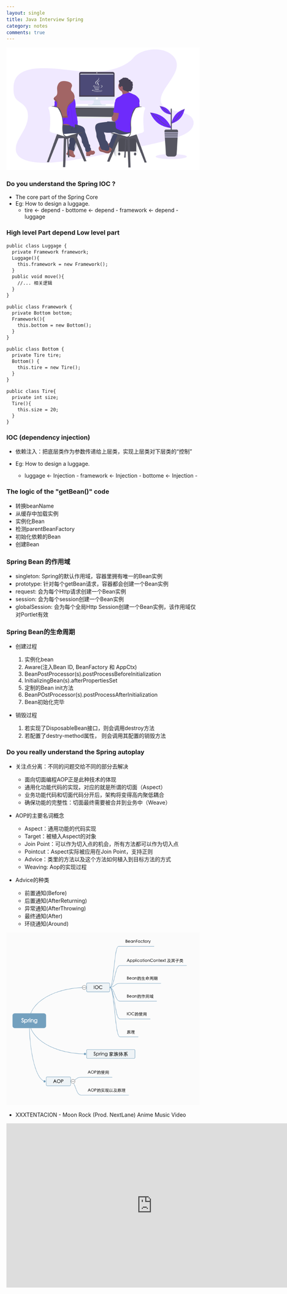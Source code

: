 ```yaml
---
layout: single
title: Java Interview Spring
category: notes
comments: true
---
```


![](../../assets/images/JavaInterview.png)


### Do you understand the Spring IOC ?

 - The core part of the Spring Core
 - Eg: How to design a luggage.
   - tire <- depend - bottome <- depend - framework <- depend - luggage

### High level Part depend Low level part

```
public class Luggage {
  private Framework framework;
  Luggage(){
    this.framework = new Framework();
  }
  public void move(){
    //... 相关逻辑
  }
}
```

```
public class Framework {
  private Bottom bottom;
  Framework(){
    this.bottom = new Bottom();
  }
}

```


```
public class Bottom {
  private Tire tire;
  Bottom() {
    this.tire = new Tire();
  }
}
```

```
public class Tire{
  private int size;
  Tire(){
    this.size = 20;
  }
}
```

### IOC (dependency injection)
- 依赖注入：把底层类作为参数传递给上层类，实现上层类对下层类的“控制”

- Eg: How to design a luggage.
  - luggage <- Injection - framework <- Injection - bottome <- Injection -


### The logic of the "getBean()" code

  - 转换beanName
  - 从缓存中加载实例
  - 实例化Bean
  - 检测parentBeanFactory
  - 初始化依赖的Bean
  - 创建Bean

### Spring Bean 的作用域

  - singleton: Spring的默认作用域，容器里拥有唯一的Bean实例
  - prototype: 针对每个getBean请求，容器都会创建一个Bean实例
  - request: 会为每个Http请求创建一个Bean实例
  - session: 会为每个session创建一个Bean实例
  - globalSession: 会为每个全局Http Session创建一个Bean实例，该作用域仅对Portlet有效

### Spring Bean的生命周期

- 创建过程
  1. 实例化bean
  2. Aware(注入Bean ID, BeanFactory 和 AppCtx)
  3. BeanPostProcessor(s).postProcessBeforeInitialization
  4. InitializingBean(s).afterPropertiesSet
  5. 定制的Bean init方法
  6. BeanPOstProcessor(s).postProcessAfterInitialization
  7. Bean初始化完毕

- 销毁过程
  1. 若实现了DisposableBean接口，则会调用destroy方法
  2. 若配置了destry-method属性， 则会调用其配置的销毁方法

### Do you really understand the Spring autoplay

- 关注点分离：不同的问题交给不同的部分去解决

  - 面向切面编程AOP正是此种技术的体现
  - 通用化功能代码的实现，对应的就是所谓的切面（Aspect）
  - 业务功能代码和切面代码分开后，架构将变得高内聚低耦合
  - 确保功能的完整性：切面最终需要被合并到业务中（Weave）

- AOP的主要名词概念

  - Aspect：通用功能的代码实现
  - Target：被植入Aspect的对象
  - Join Point：可以作为切入点的机会，所有方法都可以作为切入点
  - Pointcut：Aspect实际被应用在Join Point，支持正则
  - Advice：类里的方法以及这个方法如何植入到目标方法的方式
  - Weaving: Aop的实现过程

- Advice的种类
  - 前置通知(Before)
  - 后置通知(AfterReturning)
  - 异常通知(AfterThrowing)
  - 最终通知(After)
  - 环绕通知(Around)

![](../../assets/images/Java_Interview_Spring.png)

- XXXTENTACION - Moon Rock (Prod. NextLane) Anime Music Video

<iframe width="760" height="428" src="https://www.youtube.com/embed/XAP00Bn2TZA" frameborder="0" allow="accelerometer; autoplay; encrypted-media; gyroscope; picture-in-picture" allowfullscreen></iframe>
